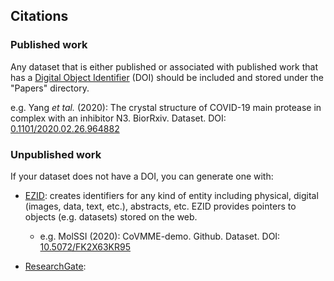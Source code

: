 ## Citations

### Published work
Any dataset that is either published or associated with published work that has a [Digital Object Identifier](https://www.doi.org) (DOI) should be included and stored under the "Papers" directory. 

e.g. Yang *et tal.* (2020): The crystal structure of COVID-19 main protease in complex with an inhibitor N3. BiorRxiv. Dataset. DOI: [0.1101/2020.02.26.964882](http://dx.doi.org/10.1101/2020.02.26.964882)

### Unpublished work
If your dataset does not have a DOI, you can generate one with:
- [EZID](https://ezid.cdlib.org): creates identifiers for any kind of entity including physical, digital (images, data, text, etc.), abstracts, etc. EZID provides pointers to objects (e.g. datasets) stored on the web.

  * e.g. MolSSI (2020): CoVMME-demo. Github. Dataset. DOI: [10.5072/FK2X63KR95](https://doi.org/10.5072/FK2X63KR95)
  
- [ResearchGate](https://explore.researchgate.net/display/support/ResearchGate+DOIs): 
